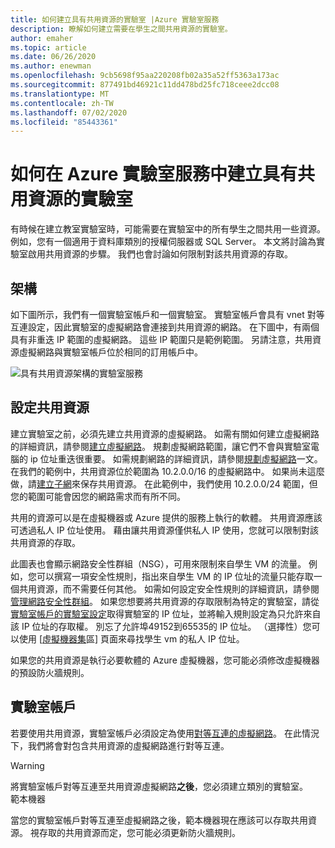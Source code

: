 ```yaml
---
title: 如何建立具有共用資源的實驗室 |Azure 實驗室服務
description: 瞭解如何建立需要在學生之間共用資源的實驗室。
author: emaher
ms.topic: article
ms.date: 06/26/2020
ms.author: enewman
ms.openlocfilehash: 9cb5698f95aa220208fb02a35a52ff5363a173ac
ms.sourcegitcommit: 877491bd46921c11dd478bd25fc718ceee2dcc08
ms.translationtype: MT
ms.contentlocale: zh-TW
ms.lasthandoff: 07/02/2020
ms.locfileid: "85443361"
---
```

# <a name="how-to-create-a-lab-with-a-shared-resource-in-azure-lab-services"></a>如何在 Azure 實驗室服務中建立具有共用資源的實驗室

有時候在建立教室實驗室時，可能需要在實驗室中的所有學生之間共用一些資源。  例如，您有一個適用于資料庫類別的授權伺服器或 SQL Server。  本文將討論為實驗室啟用共用資源的步驟。  我們也會討論如何限制對該共用資源的存取。

## <a name="architecture"></a>架構

如下圖所示，我們有一個實驗室帳戶和一個實驗室。  實驗室帳戶會具有 vnet 對等互連設定，因此實驗室的虛擬網路會連接到共用資源的網路。  在下圖中，有兩個具有非重迭 IP 範圍的虛擬網路。  這些 IP 範圍只是範例範圍。  另請注意，共用資源虛擬網路與實驗室帳戶位於相同的訂用帳戶中。

![具有共用資源架構的實驗室服務](./media/how-to-create-a-lab-with-shared-resource/shared-resource-architecture.png)

## <a name="setup-shared-resource"></a>設定共用資源

建立實驗室之前，必須先建立共用資源的虛擬網路。  如需有關如何建立虛擬網路的詳細資訊，請參閱[建立虛擬網路](../virtual-network/quick-create-portal.md)。  規劃虛擬網路範圍，讓它們不會與實驗室電腦的 ip 位址重迭很重要。  如需規劃網路的詳細資訊，請參閱[規劃虛擬網路](../virtual-network/virtual-network-vnet-plan-design-arm.md)一文。 在我們的範例中，共用資源位於範圍為 10.2.0.0/16 的虛擬網路中。  如果尚未這麼做，請[建立子網](../virtual-network/virtual-network-manage-subnet.md#add-a-subnet)來保存共用資源。  在此範例中，我們使用 10.2.0.0/24 範圍，但您的範圍可能會因您的網路需求而有所不同。

共用的資源可以是在虛擬機器或 Azure 提供的服務上執行的軟體。 共用資源應該可透過私人 IP 位址使用。  藉由讓共用資源僅供私人 IP 使用，您就可以限制對該共用資源的存取。

此圖表也會顯示網路安全性群組（NSG），可用來限制來自學生 VM 的流量。  例如，您可以撰寫一項安全性規則，指出來自學生 VM 的 IP 位址的流量只能存取一個共用資源，而不需要任何其他。  如需如何設定安全性規則的詳細資訊，請參閱[管理網路安全性群組](../virtual-network/manage-network-security-group.md#work-with-security-rules)。 如果您想要將共用資源的存取限制為特定的實驗室，請從[實驗室帳戶的實驗室設定](manage-labs.md#view-labs-in-a-lab-account)取得實驗室的 IP 位址，並將輸入規則設定為只允許來自該 IP 位址的存取權。  別忘了允許埠49152到65535的 IP 位址。  （選擇性）您可以使用 [[虛擬機器集](how-to-set-virtual-machine-passwords.md)區] 頁面來尋找學生 vm 的私人 IP 位址。

如果您的共用資源是執行必要軟體的 Azure 虛擬機器，您可能必須修改虛擬機器的預設防火牆規則。

## <a name="lab-account"></a>實驗室帳戶

若要使用共用資源，實驗室帳戶必須設定為使用[對等互連的虛擬網路](how-to-connect-peer-virtual-network.md)。  在此情況下，我們將會對包含共用資源的虛擬網路進行對等互連。

>[!WARNING]
>將實驗室帳戶對等互連至共用資源虛擬網路**之後**，您必須建立類別的實驗室。  
範本機器

當您的實驗室帳戶對等互連至虛擬網路之後，範本機器現在應該可以存取共用資源。  視存取的共用資源而定，您可能必須更新防火牆規則。

